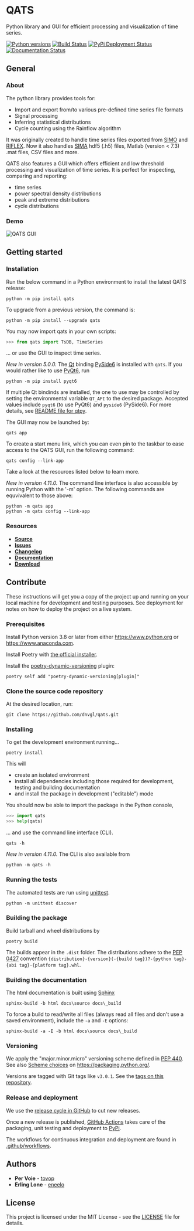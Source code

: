 # QATS

Python library and GUI for efficient processing and visualization of time series.

[![Python versions](https://img.shields.io/pypi/pyversions/qats)](https://pypi.org/project/qats/)
[![Build Status](https://github.com/dnvgl/qats/actions/workflows/test.yml/badge.svg)](https://github.com/dnvgl/qats/actions/workflows/test.yml)
[![PyPi Deployment Status](https://github.com/dnvgl/qats/actions/workflows/publish.yml/badge.svg)](https://github.com/dnvgl/qats/actions/workflows/publish.yml)
[![Documentation Status](https://readthedocs.org/projects/qats/badge/?version=latest)](https://qats.readthedocs.io/en/latest/?badge=latest)

## General

### About

The python library provides tools for:
- Import and export from/to various pre-defined time series file formats
- Signal processing
- Inferring statistical distributions
- Cycle counting using the Rainflow algorithm

It was originally created to handle time series files exported from [SIMO](https://www.dnvgl.com/services/complex-multibody-calculations-simo-2311) 
and [RIFLEX](https://www.dnvgl.com/services/riser-analysis-software-for-marine-riser-systems-riflex-2312). Now it also
handles [SIMA](https://www.dnvgl.com/services/marine-operations-and-mooring-analysis-software-sima-2324) hdf5 (.h5) files, 
Matlab (version < 7.3) .mat files, CSV files and more.  

QATS also features a GUI which offers efficient and low threshold processing and visualization of time series. It is
perfect for inspecting, comparing and reporting:
- time series
- power spectral density distributions
- peak and extreme distributions
- cycle distributions

### Demo

![QATS GUI](https://raw.githubusercontent.com/dnvgl/qats/master/docs/source/demo.gif)

## Getting started

### Installation

Run the below command in a Python environment to install the latest QATS release:

```console
python -m pip install qats
```

To upgrade from a previous version, the command is:

```console
python -m pip install --upgrade qats
```

You may now import qats in your own scripts:

```python
>>> from qats import TsDB, TimeSeries
```

... or use the GUI to inspect time series. 

_New in version 5.0.0._ 
The [Qt](https://www.qt.io) binding [PySide6](https://pypi.org/project/PySide6/) is installed with `qats`. 
If you would rather like to use [PyQt6](https://pypi.org/project/PyQt6/), run

```console
python -m pip install pyqt6
```

If multiple Qt bindinds are installed, the one to use may be controlled by setting the environmental variable `QT_API` to the desired package. Accepted values include `pyqt6` (to use PyQt6) and `pyside6` (PySide6). For more details, see [README file for qtpy](https://github.com/spyder-ide/qtpy/blob/master/README.md).

The GUI may now be launched by:

```console
qats app
```

To create a start menu link, which you can even pin to the taskbar to ease access to the 
QATS GUI, run the following command:

```console
qats config --link-app
```

Take a look at the resources listed below to learn more.

_New in version 4.11.0._ The command line interface is also accessible by running Python with the '-m' option. The following commands are equvivalent to those above:
```console 
python -m qats app
python -m qats config --link-app
```

### Resources

* [**Source**](https://github.com/dnvgl/qats)
* [**Issues**](https://github.com/dnvgl/qats/issues)
* [**Changelog**](https://github.com/dnvgl/qats/releases)
* [**Documentation**](https://qats.readthedocs.io)
* [**Download**](https://pypi.org/project/qats/)

## Contribute

These instructions will get you a copy of the project up and running on your local machine for development and testing 
purposes. See deployment for notes on how to deploy the project on a live system.

### Prerequisites

Install Python version 3.8 or later from either https://www.python.org or https://www.anaconda.com.

Install Poetry with [the official installer](https://python-poetry.org/docs/#installing-with-the-official-installer).

Install the [poetry-dynamic-versioning](https://pypi.org/project/poetry-dynamic-versioning/) plugin:

```poetry self add "poetry-dynamic-versioning[plugin]"```

### Clone the source code repository

At the desired location, run: 

```git clone https://github.com/dnvgl/qats.git```

### Installing

To get the development environment running...

```console
poetry install
```

This will
- create an isolated environment
- install all dependencies including those required for development, testing and building documentation
- and install the package in development ("editable") mode

You should now be able to import the package in the Python console,

```python
>>> import qats
>>> help(qats)
```

... and use the command line interface (CLI).

```console
qats -h
```

_New in version 4.11.0._ The CLI is also available from 

```console
python -m qats -h
```

### Running the tests

The automated tests are run using [unittest](https://docs.python.org/3/library/unittest.html/).

```console
python -m unittest discover 
```

### Building the package

Build tarball and wheel distributions by

```console
poetry build
```

The builds appear in the `.dist` folder. The distributions adhere to the [PEP 0427](https://www.python.org/dev/peps/pep-0427/#file-name-convention) 
convention `{distribution}-{version}(-{build tag})?-{python tag}-{abi tag}-{platform tag}.whl`.

### Building the documentation

The html documentation is built using [Sphinx](http://www.sphinx-doc.org/en/master)

```console
sphinx-build -b html docs\source docs\_build
```

To force a build to read/write all files (always read all files and don't use a saved environment), include the `-a` and `-E` options:

```console
sphinx-build -a -E -b html docs\source docs\_build
```

### Versioning

We apply the "major.minor.micro" versioning scheme defined in [PEP 440](https://www.python.org/dev/peps/pep-0440/). See also [Scheme choices](https://packaging.python.org/en/latest/guides/distributing-packages-using-setuptools/#scheme-choices) on https://packaging.python.org/.

Versions are tagged with Git tags like `v3.0.1`. See the [tags on this repository](https://github.com/dnvgl/qats/tags). 

### Release and deployment

We use the [release cycle in GitHub](https://github.com/dnvgl/qats/releases) to cut new releases.

Once a new release is published, [GitHub Actions](https://docs.github.com/en/actions) takes care of the packaging, unit testing and deployment to [PyPi](https://pypi.org/project/qats/).

The workflows for continuous integration and deployment are found in [.github/workflows](.github/workflows/).

## Authors

* **Per Voie** - [tovop](https://github.com/tovop)
* **Erling Lone** - [eneelo](https://github.com/eneelo)

## License

This project is licensed under the MIT License - see the [LICENSE](LICENSE) file for details.
